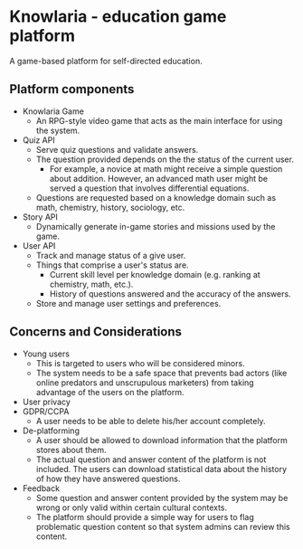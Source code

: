 # Knowlaria - education game platform

A game-based platform for self-directed education.

## Platform components

- Knowlaria Game
  - An RPG-style video game that acts as the main interface for using the
    system.
- Quiz API
  - Serve quiz questions and validate answers.
  - The question provided depends on the the status of the current user.
    - For example, a novice at math might receive a simple question about
      addition. However, an advanced math user might be served a question
      that involves differential equations.
  - Questions are requested based on a knowledge domain such as math,
    chemistry, history, sociology, etc.
- Story API
  - Dynamically generate in-game stories and missions used by the game.
- User API
  - Track and manage status of a give user.
  - Things that comprise a user's status are.
    - Current skill level per knowledge domain (e.g. ranking at chemistry, math,
      etc.).
    - History of questions answered and the accuracy of the answers.
  - Store and manage user settings and preferences.

## Concerns and Considerations

- Young users
  - This is targeted to users who will be considered minors.
  - The system needs to be a safe space that prevents bad actors (like online
    predators and unscrupulous marketers) from taking advantage of the users
    on the platform.
- User privacy
- GDPR/CCPA
  - A user needs to be able to delete his/her account completely.
- De-platforming
  - A user should be allowed to download information that the platform stores
    about them.
  - The actual question and answer content of the platform is not included.
    The users can download statistical data about the history of how they
    have answered questions.
- Feedback
  - Some question and answer content provided by the system may be wrong or
    only valid within certain cultural contexts.
  - The platform should provide a simple way for users to flag problematic
    question content so that system admins can review this content.
